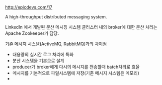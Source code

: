 http://epicdevs.com/17

A high-throughput distributed messaging system.

LinkedIn 에서 개발된 분산 메시징 시스템
클러스터 내의 broker에 대한 분산 처리는 Apache Zookeeper가 담당.

기존 메시지 시스템(ActiveMQ, RabbitMQ)과의 차이점
- 대용량의 실시간 로그 처리에 특화
- 분산 시스템을 기본으로 설계
- producer가 broker에게 다시의 메시지를 전송할때 batch처리로 효율
- 메시지를 기본적으로 파일시스템에 저장(기존 메시지 시스템은 메모리)
- 
